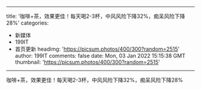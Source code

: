 
---
title: '咖啡+茶，效果更佳！每天喝2-3杯，中风风险下降32%，痴呆风险下降28%'
categories: 
 - 新媒体
 - 199IT
 - 首页更新
headimg: 'https://picsum.photos/400/300?random=2515'
author: 199IT
comments: false
date: Mon, 03 Jan 2022 15:15:38 GMT
thumbnail: 'https://picsum.photos/400/300?random=2515'
---

<div>   
咖啡+茶，效果更佳！每天喝2-3杯，中风风险下降32%，痴呆风险下降28%  
</div>
            